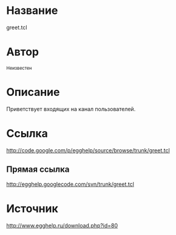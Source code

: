 # Название #
greet.tcl


# Автор #
<sup>Неизвестен</sup>


# Описание #
Приветствует входящих на канал пользователей.


# Ссылка #
http://code.google.com/p/egghelp/source/browse/trunk/greet.tcl

## Прямая ссылка ##
http://egghelp.googlecode.com/svn/trunk/greet.tcl


# Источник #
http://www.egghelp.ru/download.php?id=80
